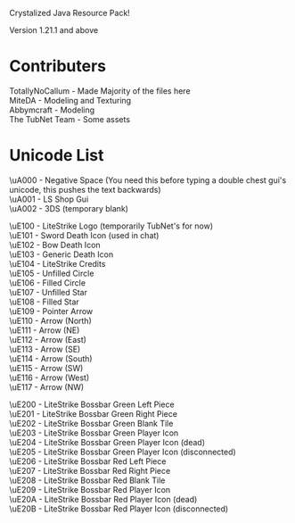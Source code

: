 Crystalized Java Resource Pack!

Version 1.21.1 and above

# Contributers
TotallyNoCallum - Made Majority of the files here<br>
MiteDA - Modeling and Texturing<br>
Abbymcraft - Modeling<br>
The TubNet Team - Some assets<br>

# Unicode List
\uA000 - Negative Space (You need this before typing a double chest gui's unicode, this pushes the text backwards) <br>
\uA001 - LS Shop Gui <br>
\uA002 - 3DS (temporary blank) <br>

\uE100 - LiteStrike Logo (temporarily TubNet's for now) <br>
\uE101 - Sword Death Icon (used in chat) <br>
\uE102 - Bow Death Icon <br>
\uE103 - Generic Death Icon <br>
\uE104 - LiteStrike Credits <br>
\uE105 - Unfilled Circle <br>
\uE106 - Filled Circle <br>
\uE107 - Unfilled Star <br>
\uE108 - Filled Star <br>
\uE109 - Pointer Arrow <br>
\uE110 - Arrow (North) <br>
\uE111 - Arrow (NE) <br>
\uE112 - Arrow (East) <br>
\uE113 - Arrow (SE) <br>
\uE114 - Arrow (South) <br>
\uE115 - Arrow (SW) <br>
\uE116 - Arrow (West) <br>
\uE117 - Arrow (NW) <br>

\uE200 - LiteStrike Bossbar Green Left Piece <br>
\uE201 - LiteStrike Bossbar Green Right Piece <br>
\uE202 - LiteStrike Bossbar Green Blank Tile <br>
\uE203 - LiteStrike Bossbar Green Player Icon <br>
\uE204 - LiteStrike Bossbar Green Player Icon (dead) <br>
\uE205 - LiteStrike Bossbar Green Player Icon (disconnected) <br>
\uE206 - LiteStrike Bossbar Red Left Piece <br>
\uE207 - LiteStrike Bossbar Red Right Piece <br>
\uE208 - LiteStrike Bossbar Red Blank Tile <br>
\uE209 - LiteStrike Bossbar Red Player Icon <br>
\uE20A - LiteStrike Bossbar Red Player Icon (dead) <br>
\uE20B - LiteStrike Bossbar Red Player Icon (disconnected) <br>